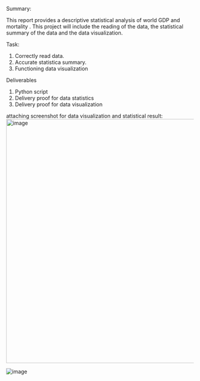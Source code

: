 Summary:

This report provides a descriptive statistical analysis of world GDP and mortality .
This project will include the reading of the data, the statistical summary of the data and the data visualization. 

Task:

1. Correctly read data.
2. Accurate statistica summary.
3. Functioning data visualization

Deliverables
1. Python script
2. Delivery proof  for data statistics
3. Delivery proof for data visualization


attaching screenshot for data visualization and statistical result:
<img width="655" alt="image" src="https://github.com/dumeixiang/week2project/assets/141801043/2eb51d95-e606-416a-9ed1-3a8040f7f2fe">


![image](https://github.com/dumeixiang/week2project/assets/141801043/889ed27d-ecee-4c24-8034-ebdfd0f43898)



